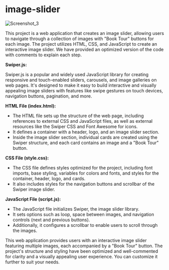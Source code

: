 # image-slider

![Screenshot_3](https://github.com/Cosaslearning/image-slider/assets/100014446/6b1909bf-4e7c-4ab0-9314-5db9bb18cfcd)

This project is a web application that creates an image slider, allowing users to navigate through a collection of images with "Book Tour" buttons for each image. The project utilizes HTML, CSS, and JavaScript to create an interactive image slider. We have provided an optimized version of the code with comments to explain each step.

**Swiper.js:**

Swiper.js is a popular and widely used JavaScript library for creating responsive and touch-enabled sliders, carousels, and image galleries on web pages. It's designed to make it easy to build interactive and visually appealing image sliders with features like swipe gestures on touch devices, navigation buttons, pagination, and more.

**HTML File (index.html):**

- The HTML file sets up the structure of the web page, including references to external CSS and JavaScript files, as well as external resources like the Swiper CSS and Font Awesome for icons.
- It defines a container with a header, logo, and an image slider section.
- Inside the image slider section, individual cards are created using the Swiper structure, and each card contains an image and a "Book Tour" button.

**CSS File (style.css):**

- The CSS file defines styles optimized for the project, including font imports, base styling, variables for colors and fonts, and styles for the container, header, logo, and cards.
- It also includes styles for the navigation buttons and scrollbar of the Swiper image slider.

**JavaScript File (script.js):**

- The JavaScript file initializes Swiper, the image slider library.
- It sets options such as loop, space between images, and navigation controls (next and previous buttons).
- Additionally, it configures a scrollbar to enable users to scroll through the images.

This web application provides users with an interactive image slider featuring multiple images, each accompanied by a "Book Tour" button. The project's structure and styling have been optimized and well-commented for clarity and a visually appealing user experience. You can customize it further to suit your needs.
